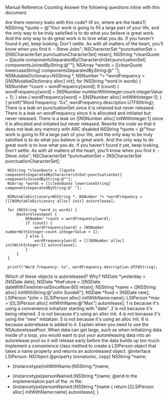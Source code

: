 Manual Reference Counting
Answer the following questions inline with this document.

Are there memory leaks with this code? (If so, where are the leaks?)
NSString *quote = @"Your work is going to fill a large part of your life, and the only way to be truly satisfied is to do what you believe is great work. And the only way to do great work is to love what you do. If you haven't found it yet, keep looking. Don't settle. As with all matters of the heart, you'll know when you find it. - Steve Jobs";
NSCharacterSet *punctuationSet = [[NSCharacterSet punctuationCharacterSet] retain];
NSString *cleanQuote = [[quote componentsSeparatedByCharactersInSet:punctuationSet] componentsJoinedByString:@""];
NSArray *words = [[cleanQuote lowercaseString] componentsSeparatedByString:@" "];
NSMutableDictionary<NSString *, NSNumber *> *wordFrequency = [[NSMutableDictionary alloc] init];
for (NSString *word in words) {
	NSNumber *count = wordFrequency[word];
	if (count) {
		wordFrequency[word] = [NSNumber numberWithInteger:count.integerValue + 1];
	} else {
		wordFrequency[word] = [[NSNumber alloc] initWithInteger:1];
	}
}
printf("Word frequency: %s", wordFrequency.description.UTF8String);
There is a leak on punctuationSet since it is retained but never released.
There is a leak on wordFrequency since it is allocated and initiated but never released.
There is a leak on [[NSNumber alloc] initWithInteger:1] since it is allocated and initiated but never released.
Rewrite the code so that it does not leak any memory with ARC disabled
     NSString *quote = @"Your work is going to fill a large part of your life, and the only way to be truly satisfied is to do what you believe is great work. And the only way to do great work is to love what you do. If you haven't found it yet, keep looking. Don't settle. As with all matters of the heart, you'll know when you find it. - Steve Jobs";
     NSCharacterSet *punctuationSet = [NSCharacterSet punctuationCharacterSet];

     NSString *cleanQuote = [[quote componentsSeparatedByCharactersInSet:punctuationSet] componentsJoinedByString:@""];
     NSArray *words = [[cleanQuote lowercaseString] componentsSeparatedByString:@" "];

     NSMutableDictionary<NSString *, NSNumber *> *wordFrequency = [[[NSMutableDictionary alloc] init] autorelease];

     for (NSString *word in words) {
         @autoreleasepool {
             NSNumber *count = wordFrequency[word];
             if (count) {
                 wordFrequency[word] = [NSNumber numberWithInteger:count.integerValue + 1];
             } else {
                 wordFrequency[word] = [[[NSNumber alloc] initWithInteger:1] autorelease];
             }
         }
     }

     printf("Word frequency: %s", wordFrequency.description.UTF8String);
Which of these objects is autoreleased? Why?
NSDate *yesterday = [NSDate date];
NSDate *theFuture = [[NSDate dateWithTimeIntervalSinceNow:60] retain];
NSString *name = [[NSString alloc] initWithString:@"John Sundell"];
NSDate *food = [NSDate new];
LSIPerson *john = [[LSIPerson alloc] initWithName:name];
LSIPerson *max = [[[LSIPerson alloc] initWithName:@"Max"] autorelease];
1 is because it's using a convenience initializer starting with "date". 2 is not because it's being retained. 3 is not because it's using an alloc init. 4 is not because it's using the "new" initializer. 5 is not because it's using an alloc init. 6 is because autorelease is added to it.
Explain when you need to use the NSAutoreleasePool.
When data can get large, such as when initializing data inside of a loop, you would want to put your autoreleasing data into an autorelease pool so it will release early before the data builds up too much.
Implement a convenience class method to create a LSIPerson object that takes a name property and returns an autoreleased object.
@interface LSIPerson: NSObject
@property (nonatomic, copy) NSString *name;
- (instancetype)initWithName:(NSString *)name;
+ (instancetype)personNamed:(NSString *)name;
@end
In the implementation part of the .m file:
+ (instancetype)personNamed:(NSString *)name {
	return [[[LSIPerson alloc] initWithName:name] autorelease];
}
